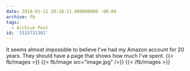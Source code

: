 ```yaml
---
date: 2018-01-11 20:28:21.000000000 -08:00
archive: fb
tags: 
  - Archive Post
id: '1515731301'
---
```


It seems almost impossible to believe I've had my Amazon account for 20 years. They should have a page that shows how much I've spent.
{{< fb/images >}}
{{< fb/image src="image.jpg" />}}
{{< /fb/images >}}
